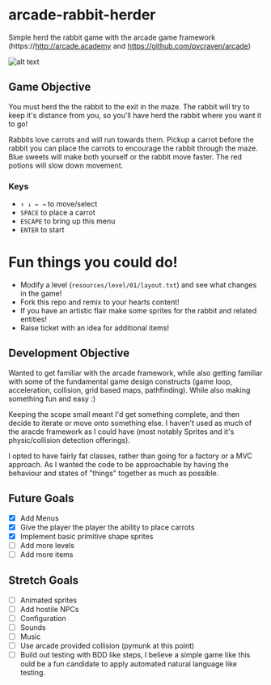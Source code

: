 # arcade-rabbit-herder
Simple herd the rabbit game with the arcade game framework (https://http://arcade.academy and https://github.com/pvcraven/arcade)

![alt text](https://raw.githubusercontent.com/ryancollingwood/arcade-rabbit-herder/master/resources/static/preview.gif "Rabbit Herder Preview")

## Game Objective

You must herd the the rabbit to the exit in the maze. 
The rabbit will try to keep it's distance from you, so you'll have herd the rabbit where you want it to go!

Rabbits love carrots and will run towards them.
Pickup a carrot before the rabbit you can place the carrots to encourage the rabbit through the maze.
Blue sweets will make both yourself or the rabbit move faster. The red potions will slow down movement.

### Keys
- `↑ ↓ ← →` to move/select
- `SPACE` to place a carrot
- `ESCAPE` to bring up this menu
- `ENTER` to start

# Fun things you could do!
- Modify a level (`resources/level/01/layout.txt`) and see what changes in the game!
- Fork this repo and remix to your hearts content!
- If you have an artistic flair make some sprites for the rabbit and related entities!
- Raise ticket with an idea for additional items!

## Development Objective

Wanted to get familiar with the arcade framework, while also getting familiar with some of the fundamental game design constructs (game loop, acceleration, collision, grid based maps, pathfinding).
While also making something fun and easy :)

Keeping the scope small meant I'd get something complete, and then decide to iterate or move onto something else. I haven't used as much of the aracde framework as I could have (most notably Sprites and it's physic/collision detection offerings).

I opted to have fairly fat classes, rather than going for a factory or a MVC approach. As I wanted the code to be approachable by having the behaviour and states of "things" together as much as possible.

## Future Goals
- [X] Add Menus
- [X] Give the player the player the ability to place carrots
- [X] Implement basic primitive shape sprites
- [ ] Add more levels
- [ ] Add more items

## Stretch Goals
- [ ] Animated sprites 
- [ ] Add hostile NPCs
- [ ] Configuration
- [ ] Sounds
- [ ] Music
- [ ] Use arcade provided collision (pymunk at this point)
- [ ] Build out testing with BDD like steps, I believe a simple game like this ould be a fun candidate to apply automated natural language like testing.
